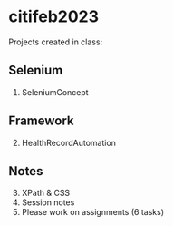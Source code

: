 # citifeb2023
Projects created in class: 
## Selenium ##
1. SeleniumConcept  

## Framework ##
2. HealthRecordAutomation

## Notes ##
3. XPath & CSS
4. Session notes 
5. Please work on assignments (6 tasks)

